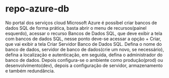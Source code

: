 # repo-azure-db
No portal dos serviços cloud Microsoft Azure é possíbel criar bancos de dados SQL de forma prática, basta abrir o menu de recursos(painel esquerdo), acessar o recurso Bancos de Dados SQL, que deve exibir a tela com bancos de dados SQL, nesse ponto deve-se acessar a opção + Criar, que vai exibir a tela Criar Servidor Banco de Dados SQL. Defina o nome do banco de dados, servidor de banco de dados(crie um novo, se necessário), defina a localização e autenticação, em seguida, defina o administrador do banco de dados. Depois configura-se o ambiente como produção(prod) ou desenvolvimento(dev), depois a configuração de servidor, armazenamento e também redundância.
